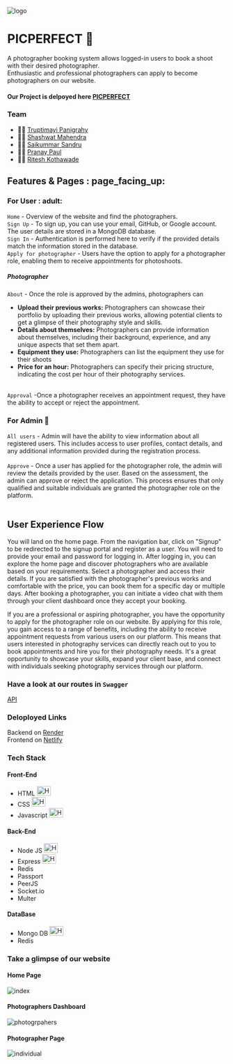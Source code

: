 ![logo]()

# PICPERFECT :camera_flash:
A photographer booking system allows logged-in users to book a shoot with their desired photographer. <br>
Enthusiastic and professional photographers can apply to become photographers on our website.

#### Our Project is delpoyed here [PICPERFECT](https://bookmyshoot.netlify.app/)

### Team 
- :woman_technologist: [Truptimayi Panigrahy](https://www.linkedin.com/in/rishab-kumar-chaurasiya-a144b4234/)
- :man_technologist: [Shashwat Mahendra](https://www.linkedin.com/in/kuldeep-tiwari-a3637923a)
- :man_technologist: [Saikummar Sandru](https://www.linkedin.com/in/mdsaud/)
- :man_technologist: [Pranay Paul](https://www.linkedin.com/in/nishthakashyap26/)
- :man_technologist: [Ritesh Kothawade](https://www.linkedin.com/in/anil-reddy-b2a364169/)

## Features & Pages : page_facing_up:

### For User 	: adult:
`Home` - Overview of the website and find the photographers. <br>
`Sign Up` -  To sign up, you can use your email, GitHub, or Google account. The user details are stored in a MongoDB database. <br>
`Sign In` - Authentication is performed here to verify if the provided details match the information stored in the database. <br>
`Apply for photographer` - Users have the option to apply for a photographer role, enabling them to receive appointments for photoshoots. <br>

##### Photographer
`About` - Once the role is approved by the admins, photographers can 
- **Upload their previous works:** Photographers can showcase their portfolio by uploading their previous works, allowing potential clients to get a glimpse of their photography style and skills. 
- **Details about themselves:** Photographers can provide information about themselves, including their background, experience, and any unique aspects that set them apart.
- **Equipment they use:** Photographers can list the equipment they use for their shoots
- **Price for an hour:** Photographers can specify their pricing structure, indicating the cost per hour of their photography services.  <br> <br>

`Approval` -Once a photographer receives an appointment request, they have the ability to accept or reject the appointment. 

### For Admin 	:guard:
`All users` - Admin will have the ability to view information about all registered users. This includes access to user profiles, contact details, and any additional information provided during the registration process. <br> <br>
`Approve` - Once a user has applied for the photographer role, the admin will review the details provided by the user. Based on the assessment, the admin can approve or reject the application. This process ensures that only qualified and suitable individuals are granted the photographer role on the platform. <br> <br>

## User Experience Flow
You will land on the home page. From the navigation bar, click on "Signup" to be redirected to the signup portal and register as a user. You will need to provide your email and password for logging in. After logging in, you can explore the home page and discover photographers who are available based on your requirements. Select a photographer and access their details. If you are satisfied with the photographer's previous works and comfortable with the price, you can book them for a specific day or multiple days. After booking a photographer, you can initiate a video chat with them through your client dashboard once they accept your booking.

If you are a professional or aspiring photographer, you have the opportunity to apply for the photographer role on our website. By applying for this role, you gain access to a range of benefits, including the ability to receive appointment requests from various users on our platform. This means that users interested in photography services can directly reach out to you to book appointments and hire you for their photography needs. It's a great opportunity to showcase your skills, expand your client base, and connect with individuals seeking photography services through our platform.

### Have a look at our routes in `Swagger`

[API](https://bookmyshoot-backend.onrender.com/api-docs)

### Deloployed Links
Backend on [Render](https://bookmyshoot-backend.onrender.com) <br>
Frontend on [Netlify](https://bookmyshoot.netlify.app/)

### Tech Stack

#### Front-End
-  HTML <img src="https://raw.githubusercontent.com/get-icon/geticon/fc0f660daee147afb4a56c64e12bde6486b73e39/icons/html-5.svg" alt="HTML Icon" width="32" height="22">
-  CSS  <img src="https://raw.githubusercontent.com/get-icon/geticon/fc0f660daee147afb4a56c64e12bde6486b73e39/icons/css-3.svg" alt="HTML Icon" width="32" height="22">
-  Javascript  <img src="https://raw.githubusercontent.com/get-icon/geticon/fc0f660daee147afb4a56c64e12bde6486b73e39/icons/javascript.svg" alt="HTML Icon" width="32" height="22">

#### Back-End
-  Node JS  <img src="https://raw.githubusercontent.com/get-icon/geticon/fc0f660daee147afb4a56c64e12bde6486b73e39/icons/nodejs.svg" alt="HTML Icon" width="32" height="22">
-  Express  <img src="https://raw.githubusercontent.com/get-icon/geticon/fc0f660daee147afb4a56c64e12bde6486b73e39/icons/express.svg" alt="HTML Icon" width="32" height="22">
-  Redis
-  Passport
-  PeerJS
-  Socket.io
-  Multer

#### DataBase
-  Mongo DB  <img src="https://raw.githubusercontent.com/get-icon/geticon/fc0f660daee147afb4a56c64e12bde6486b73e39/icons/mongodb-icon.svg" alt="HTML Icon" width="32" height="22">
-  Redis

### Take a glimpse of our website

#### Home Page
![index](https://github.com/git-rishab/accessible-juice-7886/assets/114225283/4975d61a-6fc2-4c14-ae97-acd8be0d586b)


#### Photographers Dashboard
![photogrpahers](https://github.com/git-rishab/accessible-juice-7886/assets/114225283/de0d6ff6-2e94-4f02-9c9d-e15098caa654)


#### Photographer Page

![individual](https://github.com/git-rishab/accessible-juice-7886/assets/114225283/05bd5907-0e3c-46f0-9070-d5611afca54a)
